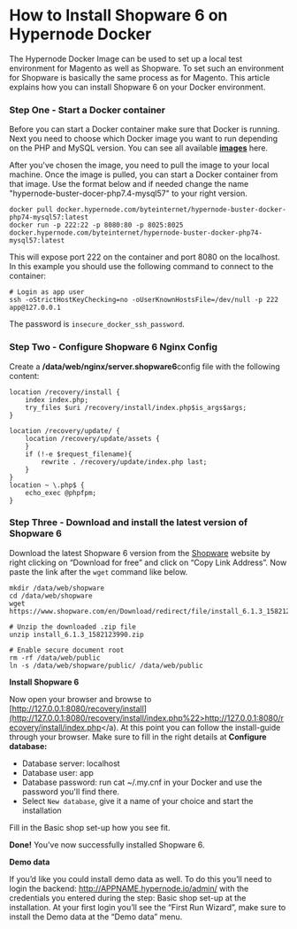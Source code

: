 <!-- source: https://support.hypernode.com/en/ecommerce/shopware/how-to-install-shopware-6-on-hypernode-docker/ -->
# How to Install Shopware 6 on Hypernode Docker

The Hypernode Docker Image can be used to set up a local test environment for Magento as well as Shopware. To set such an environment for Shopware is basically the same process as for Magento. This article explains how you can install Shopware 6 on your Docker environment.


### Step One - Start a Docker container

Before you can start a Docker container make sure that Docker is running. Next you need to choose which Docker image you want to run depending on the PHP and MySQL version. You can see all available **[images](https://github.com/byteinternet/hypernode-docker)** here.

After you've chosen the image, you need to pull the image to your local machine. Once the image is pulled, you can start a Docker container from that image. Use the format below and if needed change the name "hypernode-buster-docer-php7.4-mysql57" to your right version.

```nginx
docker pull docker.hypernode.com/byteinternet/hypernode-buster-docker-php74-mysql57:latest
docker run -p 222:22 -p 8080:80 -p 8025:8025 docker.hypernode.com/byteinternet/hypernode-buster-docker-php74-mysql57:latest

```
This will expose port 222 on the container and port 8080 on the localhost. In this example you should use the following command to connect to the container:

```nginx
# Login as app user
ssh -oStrictHostKeyChecking=no -oUserKnownHostsFile=/dev/null -p 222 app@127.0.0.1

```
The password is `insecure_docker_ssh_password`.

### Step Two - Configure Shopware 6 Nginx Config

Create a **/data/web/nginx/server.shopware6**config file with the following content:

```nginx
location /recovery/install {
    index index.php;
    try_files $uri /recovery/install/index.php$is_args$args;
}

location /recovery/update/ {
    location /recovery/update/assets {
    }
    if (!-e $request_filename){
        rewrite . /recovery/update/index.php last;
    }
}
location ~ \.php$ {
    echo_exec @phpfpm;
}
```
### Step Three - Download and install the latest version of Shopware 6

Download the latest Shopware 6 version from the [Shopware](https://www.shopware.com/en/download/#shopware-6%22>Shopware) website by right clicking on “Download for free” and click on “Copy Link Address”. Now paste the link after the `wget` command like below.

```nginx
mkdir /data/web/shopware
cd /data/web/shopware
wget https://www.shopware.com/en/Download/redirect/file/install_6.1.3_1582123990.zip

# Unzip the downloaded .zip file
unzip install_6.1.3_1582123990.zip

# Enable secure document root
rm -rf /data/web/public
ln -s /data/web/shopware/public/ /data/web/public

```
**Install Shopware 6**

Now open your browser and browse to [http://127.0.0.1:8080/recovery/install](http://127.0.0.1:8080/recovery/install/index.php%22>http://127.0.0.1:8080/recovery/install/index.php</a). At this point you can follow the install-guide through your browser. Make sure to fill in the right details at **Configure database:**

* Database server: localhost
* Database user: app
* Database password: run cat ~/.my.cnf in your Docker and use the password you'll find there.
* Select `New database`, give it a name of your choice and start the installation

Fill in the Basic shop set-up how you see fit.

**Done!** You’ve now successfully installed Shopware 6.

**Demo data**

If you’d like you could install demo data as well. To do this you’ll need to login the backend: <http://APPNAME.hypernode.io/admin/> with the credentials you entered during the step: Basic shop set-up at the installation. At your first login you’ll see the “First Run Wizard”, make sure to install the Demo data at the “Demo data” menu.
